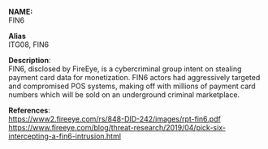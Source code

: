 **NAME:**  
FIN6  
  
**Alias**  
ITG08, FIN6  
  
**Description**:   
FIN6, disclosed by FireEye, is a cybercriminal group intent on stealing payment card data for monetization. FIN6 actors had aggressively targeted and compromised POS systems, making off with millions of payment card numbers which will be sold on an underground criminal marketplace.
  
**References**:  
https://www2.fireeye.com/rs/848-DID-242/images/rpt-fin6.pdf  
https://www.fireeye.com/blog/threat-research/2019/04/pick-six-intercepting-a-fin6-intrusion.html
